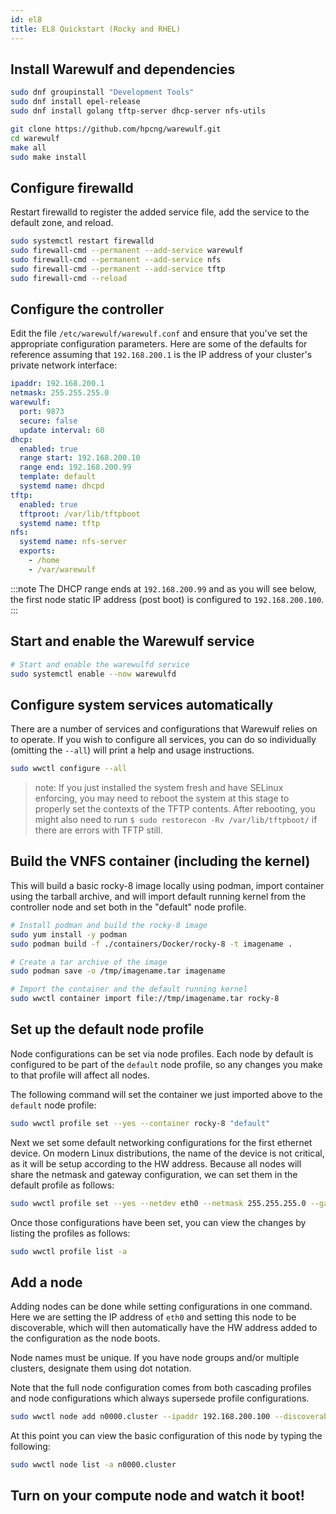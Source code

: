 ```yaml
---
id: el8
title: EL8 Quickstart (Rocky and RHEL)
---
```


## Install Warewulf and dependencies

```bash
sudo dnf groupinstall "Development Tools"
sudo dnf install epel-release
sudo dnf install golang tftp-server dhcp-server nfs-utils

git clone https://github.com/hpcng/warewulf.git
cd warewulf
make all
sudo make install
```

## Configure firewalld

Restart firewalld to register the added service file, add the service to the default zone, and reload.

```bash
sudo systemctl restart firewalld
sudo firewall-cmd --permanent --add-service warewulf
sudo firewall-cmd --permanent --add-service nfs
sudo firewall-cmd --permanent --add-service tftp
sudo firewall-cmd --reload
```

## Configure the controller

Edit the file `/etc/warewulf/warewulf.conf` and ensure that you've set the appropriate
configuration parameters. Here are some of the defaults for reference assuming that `192.168.200.1`
is the IP address of your cluster's private network interface:

```yaml
ipaddr: 192.168.200.1
netmask: 255.255.255.0
warewulf:
  port: 9873
  secure: false
  update interval: 60
dhcp:
  enabled: true
  range start: 192.168.200.10
  range end: 192.168.200.99
  template: default
  systemd name: dhcpd
tftp:
  enabled: true
  tftproot: /var/lib/tftpboot
  systemd name: tftp
nfs:
  systemd name: nfs-server
  exports:
    - /home
    - /var/warewulf
```

:::note
The DHCP range ends at `192.168.200.99` and as you will see below, the first node static IP
address (post boot) is configured to `192.168.200.100`.
:::

## Start and enable the Warewulf service

```bash
# Start and enable the warewulfd service
sudo systemctl enable --now warewulfd
```

## Configure system services automatically

There are a number of services and configurations that Warewulf relies on to operate.
If you wish to configure all services, you can do so individually (omitting the `--all`)
will print a help and usage instructions.

```bash
sudo wwctl configure --all
```
> note: If you just installed the system fresh and have SELinux enforcing, you may need to reboot the system at this stage to properly set the contexts of the TFTP contents. After rebooting, you might also need to run `$ sudo restorecon -Rv /var/lib/tftpboot/` if there are errors with TFTP still.

## Build the VNFS container (including the kernel)

This will build a basic rocky-8 image locally using podman, import container using the tarball archive, and will import default running
kernel from the controller node and set both in the "default" node profile.

```bash
# Install podman and build the rocky-8 image
sudo yum install -y podman
sudo podman build -f ./containers/Docker/rocky-8 -t imagename .
```

```bash
# Create a tar archive of the image
sudo podman save -o /tmp/imagename.tar imagename
```

```bash
# Import the container and the default running kernel
sudo wwctl container import file://tmp/imagename.tar rocky-8
```

## Set up the default node profile

Node configurations can be set via node profiles. Each node by default is configured to
be part of the `default` node profile, so any changes you make to that profile will
affect all nodes.

The following command will set the container we just imported above to the `default` node profile:

```bash
sudo wwctl profile set --yes --container rocky-8 "default"
```

Next we set some default networking configurations for the first ethernet device. On
modern Linux distributions, the name of the device is not critical, as it will be setup
according to the HW address. Because all nodes will share the netmask and gateway
configuration, we can set them in the default profile as follows:

```bash
sudo wwctl profile set --yes --netdev eth0 --netmask 255.255.255.0 --gateway 192.168.200.1 "default"
```

Once those configurations have been set, you can view the changes by listing the profiles as follows:

```bash
sudo wwctl profile list -a
```

## Add a node 

Adding nodes can be done while setting configurations in one command. Here we are setting
the IP address of ``eth0`` and setting this node to be discoverable, which will then
automatically have the HW address added to the configuration as the node boots.

Node names must be unique. If you have node groups and/or multiple clusters, designate
them using dot notation.

Note that the full node configuration comes from both cascading profiles and node
configurations which always supersede profile configurations.

```bash
sudo wwctl node add n0000.cluster --ipaddr 192.168.200.100 --discoverable
```

At this point you can view the basic configuration of this node by typing the following:

```bash
sudo wwctl node list -a n0000.cluster
```

## Turn on your compute node and watch it boot!

